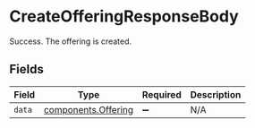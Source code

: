 # CreateOfferingResponseBody

Success. The offering is created.


## Fields

| Field                                                      | Type                                                       | Required                                                   | Description                                                |
| ---------------------------------------------------------- | ---------------------------------------------------------- | ---------------------------------------------------------- | ---------------------------------------------------------- |
| `data`                                                     | [components.Offering](../../models/components/offering.md) | :heavy_minus_sign:                                         | N/A                                                        |